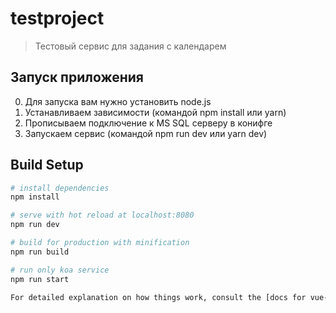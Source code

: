 # testproject

>Тестовый сервис для задания с календарем

## Запуск приложения
0) Для запуска вам нужно установить node.js 
1) Устанавливаем зависимости (командой npm install или yarn)
2) Прописываем подключение к MS SQL серверу в конифге
3) Запускаем сервис (командой npm run dev или yarn dev)

## Build Setup

``` bash
# install dependencies
npm install

# serve with hot reload at localhost:8080
npm run dev

# build for production with minification
npm run build

# run only koa service
npm run start

For detailed explanation on how things work, consult the [docs for vue-loader](http://vuejs.github.io/vue-loader).
